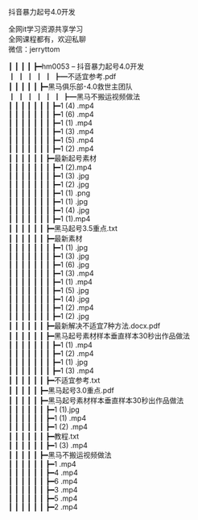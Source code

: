 抖音暴力起号4.0开发

全网it学习资源共享学习<br>全网课程都有，欢迎私聊<br>微信：jerryttom<br>

┃ ┃ ┃ ┃ ┣━hm0053 – 抖音暴力起号4.0开发<br> ┃ ┃ ┃ ┃ ┃ ┣━不适宜参考.pdf<br> ┃ ┃ ┃ ┃ ┃ ┣━黑马俱乐部-4.0救世主团队<br> ┃ ┃ ┃ ┃ ┃ ┃ ┣━黑马不搬运视频做法<br> ┃ ┃ ┃ ┃ ┃ ┃ ┃ ┣━1 (4) .mp4<br> ┃ ┃ ┃ ┃ ┃ ┃ ┃ ┣━1 (6) .mp4<br> ┃ ┃ ┃ ┃ ┃ ┃ ┃ ┣━1 (1) .mp4<br> ┃ ┃ ┃ ┃ ┃ ┃ ┃ ┣━1 (3) .mp4<br> ┃ ┃ ┃ ┃ ┃ ┃ ┃ ┣━1 (5) .mp4<br> ┃ ┃ ┃ ┃ ┃ ┃ ┃ ┣━1 (2) .mp4<br> ┃ ┃ ┃ ┃ ┃ ┃ ┣━最新起号素材<br> ┃ ┃ ┃ ┃ ┃ ┃ ┃ ┣━1 (2).mp4<br> ┃ ┃ ┃ ┃ ┃ ┃ ┃ ┣━1 (3) .jpg<br> ┃ ┃ ┃ ┃ ┃ ┃ ┃ ┣━1 (2) .jpg<br> ┃ ┃ ┃ ┃ ┃ ┃ ┃ ┣━1 (1) .png<br> ┃ ┃ ┃ ┃ ┃ ┃ ┃ ┣━1 (1) .jpg<br> ┃ ┃ ┃ ┃ ┃ ┃ ┃ ┣━1 (4) .jpg<br> ┃ ┃ ┃ ┃ ┃ ┃ ┃ ┣━1 (1).mp4<br> ┃ ┃ ┃ ┃ ┃ ┃ ┣━黑马起号3.5重点.txt<br> ┃ ┃ ┃ ┃ ┃ ┃ ┣━最新素材<br> ┃ ┃ ┃ ┃ ┃ ┃ ┃ ┣━1 (1) .jpg<br> ┃ ┃ ┃ ┃ ┃ ┃ ┃ ┣━1 (3) .jpg<br> ┃ ┃ ┃ ┃ ┃ ┃ ┃ ┣━1 (6) .jpg<br> ┃ ┃ ┃ ┃ ┃ ┃ ┃ ┣━1 (3) .mp4<br> ┃ ┃ ┃ ┃ ┃ ┃ ┃ ┣━1 (1) .mp4<br> ┃ ┃ ┃ ┃ ┃ ┃ ┃ ┣━1 (5) .jpg<br> ┃ ┃ ┃ ┃ ┃ ┃ ┃ ┣━1 (4) .jpg<br> ┃ ┃ ┃ ┃ ┃ ┃ ┃ ┣━1 (2) .mp4<br> ┃ ┃ ┃ ┃ ┃ ┃ ┃ ┣━1 (2) .jpg<br> ┃ ┃ ┃ ┃ ┃ ┃ ┣━最新解决不适宜7种方法.docx.pdf<br> ┃ ┃ ┃ ┃ ┃ ┃ ┣━黑马起号素材样本垂直样本30秒出作品做法<br> ┃ ┃ ┃ ┃ ┃ ┃ ┃ ┣━1 (1) .mp4<br> ┃ ┃ ┃ ┃ ┃ ┃ ┃ ┣━1 (2) .mp4<br> ┃ ┃ ┃ ┃ ┃ ┃ ┃ ┣━1 (1) .jpg<br> ┃ ┃ ┃ ┃ ┃ ┃ ┃ ┣━1 (3) .mp4<br> ┃ ┃ ┃ ┃ ┃ ┃ ┣━不适宜参考.txt<br> ┃ ┃ ┃ ┃ ┃ ┣━黑马起号3.0重点.pdf<br> ┃ ┃ ┃ ┃ ┃ ┣━黑马起号素材样本垂直样本30秒出作品做法<br> ┃ ┃ ┃ ┃ ┃ ┃ ┣━1 (1).jpg<br> ┃ ┃ ┃ ┃ ┃ ┃ ┣━1 (1) .mp4<br> ┃ ┃ ┃ ┃ ┃ ┃ ┣━1 (2) .mp4<br> ┃ ┃ ┃ ┃ ┃ ┃ ┣━教程.txt<br> ┃ ┃ ┃ ┃ ┃ ┃ ┣━1 (3) .mp4<br> ┃ ┃ ┃ ┃ ┃ ┣━黑马不搬运视频做法<br> ┃ ┃ ┃ ┃ ┃ ┃ ┣━1 .mp4<br> ┃ ┃ ┃ ┃ ┃ ┃ ┣━4 .mp4<br> ┃ ┃ ┃ ┃ ┃ ┃ ┣━6 .mp4<br> ┃ ┃ ┃ ┃ ┃ ┃ ┣━3 .mp4<br> ┃ ┃ ┃ ┃ ┃ ┃ ┣━5 .mp4<br> ┃ ┃ ┃ ┃ ┃ ┃ ┣━2 .mp4